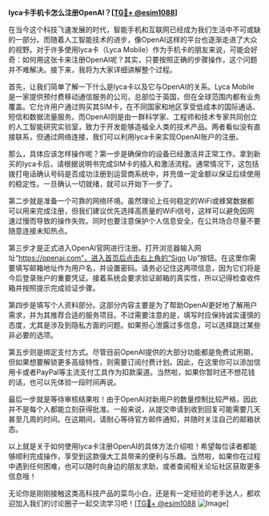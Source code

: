 **lyca卡手机卡怎么注册OpenAI？[[TG💪+ @esim1088](https://t.me/s/esim1088)]**

在当今这个科技飞速发展的时代，智能手机和互联网已经成为我们生活中不可或缺的一部分。而随着人工智能技术的进步，像OpenAI这样的平台也逐渐走进了大众的视野。对于许多使用lyca卡（Lyca Mobile）作为手机卡的朋友来说，可能会好奇：如何用这张卡来注册OpenAI呢？其实，只要按照正确的步骤操作，这个问题并不难解决。接下来，我将为大家详细讲解整个过程。

首先，让我们简单了解一下什么是lyca卡以及它与OpenAI的关系。Lyca Mobile是一家提供预付费移动通信服务的公司，总部位于英国，但在全球范围内都有业务覆盖。它允许用户通过购买其SIM卡，在不同国家和地区享受低成本的国际通话、短信和数据流量服务。而OpenAI则是由一群科学家、工程师和技术专家共同创立的人工智能研究实验室，致力于开发能够造福全人类的技术产品。两者看似没有直接联系，但通过网络连接，我们可以利用lyca卡来实现OpenAI账户的注册。

那么，具体应该怎样操作呢？第一步是确保你的设备已经激活并正常工作。拿到新买的lyca卡后，请根据说明书完成SIM卡的插入和激活流程。通常情况下，这包括拨打电话确认号码是否成功注册到运营商系统中，并充值一定金额以保证后续使用的稳定性。一旦确认一切就绪，就可以开始下一步了。

第二步就是准备一个可靠的网络环境。虽然理论上任何稳定的WiFi或蜂窝数据都可以用来完成注册，但我们建议优先选择高质量的WiFi信号，这样可以避免因网速过慢而导致的操作失败。同时也要注意保护个人信息安全，在公共场合尽量不要随意连接未知热点。

第三步才是正式进入OpenAI官网进行注册。打开浏览器输入网址“https://openai.com”，进入首页后点击右上角的“Sign Up”按钮。在这里你需要填写邮箱地址作为用户名，并设置密码。请务必记住这两项信息，因为它们将是今后登录账户的重要凭证。接着系统会要求验证邮箱的真实性，所以记得检查收件箱并按照提示完成验证步骤。

第四步是填写个人资料部分。这部分内容主要是为了帮助OpenAI更好地了解用户需求，并为其推荐合适的服务项目。不过需要注意的是，填写时应保持诚实谨慎的态度，尤其是涉及到隐私方面的问题。如果担心泄露过多信息，可以选择跳过某些非必要的选项。

第五步则是绑定支付方式。尽管目前OpenAI提供的大部分功能都是免费试用期，但如果想要解锁更多高级特性，则需要订阅付费计划。因此，在这里你可以添加信用卡或者PayPal等主流支付工具作为扣款渠道。当然啦，如果你暂时还不想花钱的话，也可以先体验一段时间再说。

最后一步就是等待审核结果啦！由于OpenAI对新用户的数量控制比较严格，因此并不是每个人都能立刻获得批准。一般来说，从提交申请到收到回复可能需要几天甚至几周的时间。在这期间，请耐心等待官方邮件通知，并随时关注自己的邮箱状态。

以上就是关于如何使用lyca卡注册OpenAI的具体方法介绍啦！希望每位读者都能够顺利完成操作，享受到这款强大工具带来的便利与乐趣。当然啦，如果你在过程中遇到任何困难，也可以随时向身边的朋友求助，或者查阅相关论坛社区获取更多信息哦！

无论你是刚刚接触这类高科技产品的菜鸟小白，还是有一定经验的老手达人，都欢迎加入我们的讨论圈子一起交流学习吧！[[TG💪+ @esim1088](https://t.me/s/esim1088) ![Image](https://i.postimg.cc/4NQfJmqS/Snipaste-2025-05-13-00-14-12.png)]